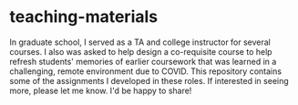 # teaching-materials

In graduate school, I served as a TA and college instructor for several courses. I also was asked to help design a co-requisite course to help refresh students' memories of earlier coursework that was learned in a challenging, remote environment due to COVID. This repository contains some of the assignments I developed in these roles. If interested in seeing more, please let me know. I'd be happy to share!
